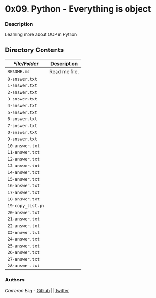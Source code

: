 # 0x09. Python - Everything is object
### Description
Learning more about OOP in Python

## Directory Contents

|   ***File/Folder***    |  **Description**                       |
|---------------|---------------------------------------|
| `README.md` |  Read me file. |
| `0-answer.txt` |  |
| `1-answer.txt` |  |
| `2-answer.txt` |  |
| `3-answer.txt` |  |
| `4-answer.txt` |  |
| `5-answer.txt` |  |
| `6-answer.txt` |  |
| `7-answer.txt` |  |
| `8-answer.txt` |  |
| `9-answer.txt` |  |
| `10-answer.txt` |  |
| `11-answer.txt` |  |
| `12-answer.txt` |  |
| `13-answer.txt` |  |
| `14-answer.txt` |  |
| `15-answer.txt` |  |
| `16-answer.txt` |  |
| `17-answer.txt` |  |
| `18-answer.txt` |  |
| `19-copy_list.py` |  |
| `20-answer.txt` |  |
| `21-answer.txt` |  |
| `22-answer.txt` |  |
| `23-answer.txt` |  |
| `24-answer.txt` |  |
| `25-answer.txt` |  |
| `26-answer.txt` |  |
| `27-answer.txt` |  |
| `28-answer.txt` |  |

### Authors
*Cameron Eng* - [Github](https://github.com/c_eng/) || [Twitter](https://twitter.com/c33Eng)
